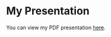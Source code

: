 # My Presentation



You can view my PDF presentation [here](https://drive.google.com/file/d/1OTn4FGuy-RpomlOSttQpGxnbBXm7HQq_/view?usp=sharing).
